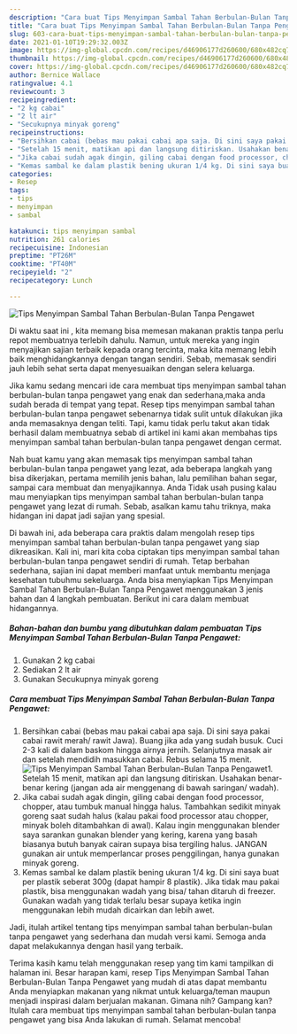 ```yaml
---
description: "Cara buat Tips Menyimpan Sambal Tahan Berbulan-Bulan Tanpa Pengawet yang lezat Untuk Jualan"
title: "Cara buat Tips Menyimpan Sambal Tahan Berbulan-Bulan Tanpa Pengawet yang lezat Untuk Jualan"
slug: 603-cara-buat-tips-menyimpan-sambal-tahan-berbulan-bulan-tanpa-pengawet-yang-lezat-untuk-jualan
date: 2021-01-10T19:29:32.003Z
image: https://img-global.cpcdn.com/recipes/d46906177d260600/680x482cq70/tips-menyimpan-sambal-tahan-berbulan-bulan-tanpa-pengawet-foto-resep-utama.jpg
thumbnail: https://img-global.cpcdn.com/recipes/d46906177d260600/680x482cq70/tips-menyimpan-sambal-tahan-berbulan-bulan-tanpa-pengawet-foto-resep-utama.jpg
cover: https://img-global.cpcdn.com/recipes/d46906177d260600/680x482cq70/tips-menyimpan-sambal-tahan-berbulan-bulan-tanpa-pengawet-foto-resep-utama.jpg
author: Bernice Wallace
ratingvalue: 4.1
reviewcount: 3
recipeingredient:
- "2 kg cabai"
- "2 lt air"
- "Secukupnya minyak goreng"
recipeinstructions:
- "Bersihkan cabai (bebas mau pakai cabai apa saja. Di sini saya pakai cabai rawit merah/ rawit Jawa). Buang jika ada yang sudah busuk. Cuci 2-3 kali di dalam baskom hingga airnya jernih. Selanjutnya masak air dan setelah mendidih masukkan cabai. Rebus selama 15 menit."
- "Setelah 15 menit, matikan api dan langsung ditiriskan. Usahakan benar-benar kering (jangan ada air menggenang di bawah saringan/ wadah)."
- "Jika cabai sudah agak dingin, giling cabai dengan food processor, chopper, atau tumbuk manual hingga halus. Tambahkan sedikit minyak goreng saat sudah halus (kalau pakai food processor atau chopper, minyak boleh ditambahkan di awal). Kalau ingin menggunakan blender saya sarankan gunakan blender yang kering, karena yang basah biasanya butuh banyak cairan supaya bisa tergiling halus. JANGAN gunakan air untuk memperlancar proses penggilingan, hanya gunakan minyak goreng."
- "Kemas sambal ke dalam plastik bening ukuran 1/4 kg. Di sini saya buat per plastik seberat 300g (dapat hampir 8 plastik). Jika tidak mau pakai plastik, bisa menggunakan wadah yang bisa/ tahan ditaruh di freezer. Gunakan wadah yang tidak terlalu besar supaya ketika ingin menggunakan lebih mudah dicairkan dan lebih awet."
categories:
- Resep
tags:
- tips
- menyimpan
- sambal

katakunci: tips menyimpan sambal 
nutrition: 261 calories
recipecuisine: Indonesian
preptime: "PT26M"
cooktime: "PT40M"
recipeyield: "2"
recipecategory: Lunch

---
```



![Tips Menyimpan Sambal Tahan Berbulan-Bulan Tanpa Pengawet](https://img-global.cpcdn.com/recipes/d46906177d260600/680x482cq70/tips-menyimpan-sambal-tahan-berbulan-bulan-tanpa-pengawet-foto-resep-utama.jpg)

Di waktu  saat ini , kita memang bisa memesan makanan praktis tanpa perlu repot membuatnya terlebih dahulu. Namun, untuk mereka yang ingin menyajikan sajian terbaik kepada orang tercinta, maka kita memang lebih baik menghidangkannya dengan tangan sendiri. Sebab, memasak sendiri jauh lebih sehat serta dapat menyesuaikan dengan selera keluarga.

Jika kamu sedang mencari ide cara membuat tips menyimpan sambal tahan berbulan-bulan tanpa pengawet yang enak dan sederhana,maka anda sudah berada di tempat yang tepat. Resep tips menyimpan sambal tahan berbulan-bulan tanpa pengawet  sebenarnya tidak sulit untuk dilakukan jika anda memasaknya dengan teliti. Tapi, kamu tidak perlu takut akan tidak berhasil dalam membuatnya 
sebab di artikel ini kami akan membahas tips menyimpan sambal tahan berbulan-bulan tanpa pengawet dengan cermat.  



Nah buat kamu yang akan memasak tips menyimpan sambal tahan berbulan-bulan tanpa pengawet yang lezat, ada beberapa langkah yang bisa dikerjakan, pertama memilih jenis bahan, lalu pemilihan bahan segar, sampai cara membuat dan menyajikannya. Anda Tidak usah pusing kalau mau menyiapkan tips menyimpan sambal tahan berbulan-bulan tanpa pengawet yang lezat di rumah. Sebab, asalkan kamu  tahu triknya, maka hidangan ini dapat jadi sajian yang spesial.

Di bawah ini, ada beberapa cara praktis  dalam mengolah resep tips menyimpan sambal tahan berbulan-bulan tanpa pengawet yang siap dikreasikan. Kali ini, mari kita coba ciptakan tips menyimpan sambal tahan berbulan-bulan tanpa pengawet sendiri di rumah. Tetap berbahan sederhana, sajian ini dapat memberi manfaat untuk membantu menjaga kesehatan tubuhmu sekeluarga. Anda bisa menyiapkan Tips Menyimpan Sambal Tahan Berbulan-Bulan Tanpa Pengawet menggunakan 3 jenis bahan dan 4 langkah pembuatan. Berikut ini cara dalam membuat hidangannya.

<!--inarticleads1-->

##### Bahan-bahan dan bumbu yang dibutuhkan dalam pembuatan Tips Menyimpan Sambal Tahan Berbulan-Bulan Tanpa Pengawet:

1. Gunakan 2 kg cabai
1. Sediakan 2 lt air
1. Gunakan Secukupnya minyak goreng




<!--inarticleads2-->

##### Cara membuat Tips Menyimpan Sambal Tahan Berbulan-Bulan Tanpa Pengawet:

1. Bersihkan cabai (bebas mau pakai cabai apa saja. Di sini saya pakai cabai rawit merah/ rawit Jawa). Buang jika ada yang sudah busuk. Cuci 2-3 kali di dalam baskom hingga airnya jernih. Selanjutnya masak air dan setelah mendidih masukkan cabai. Rebus selama 15 menit.
<img src="https://img-global.cpcdn.com/steps/1480496ecf14d407/160x128cq70/tips-menyimpan-sambal-tahan-berbulan-bulan-tanpa-pengawet-langkah-memasak-1-foto.jpg" alt="Tips Menyimpan Sambal Tahan Berbulan-Bulan Tanpa Pengawet">1. Setelah 15 menit, matikan api dan langsung ditiriskan. Usahakan benar-benar kering (jangan ada air menggenang di bawah saringan/ wadah).
1. Jika cabai sudah agak dingin, giling cabai dengan food processor, chopper, atau tumbuk manual hingga halus. Tambahkan sedikit minyak goreng saat sudah halus (kalau pakai food processor atau chopper, minyak boleh ditambahkan di awal). Kalau ingin menggunakan blender saya sarankan gunakan blender yang kering, karena yang basah biasanya butuh banyak cairan supaya bisa tergiling halus. JANGAN gunakan air untuk memperlancar proses penggilingan, hanya gunakan minyak goreng.
1. Kemas sambal ke dalam plastik bening ukuran 1/4 kg. Di sini saya buat per plastik seberat 300g (dapat hampir 8 plastik). Jika tidak mau pakai plastik, bisa menggunakan wadah yang bisa/ tahan ditaruh di freezer. Gunakan wadah yang tidak terlalu besar supaya ketika ingin menggunakan lebih mudah dicairkan dan lebih awet.




Jadi, itulah artikel tentang  tips menyimpan sambal tahan berbulan-bulan tanpa pengawet  yang sederhana dan mudah versi kami. Semoga anda dapat melakukannya dengan hasil yang terbaik. 

Terima kasih kamu telah menggunakan resep yang tim kami tampilkan di halaman ini. Besar harapan kami, resep  Tips Menyimpan Sambal Tahan Berbulan-Bulan Tanpa Pengawet yang mudah di atas dapat membantu Anda menyiapkan makanan yang nikmat untuk keluarga/teman maupun menjadi inspirasi dalam berjualan makanan. Gimana nih? Gampang kan? Itulah cara membuat tips menyimpan sambal tahan berbulan-bulan tanpa pengawet yang bisa Anda lakukan di rumah. Selamat mencoba!

